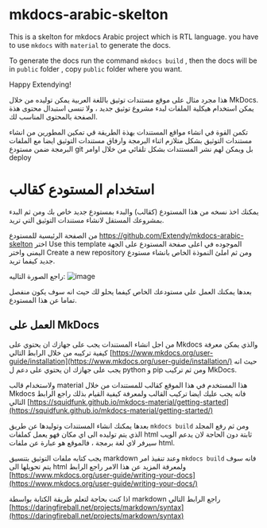 # mkdocs-arabic-skelton

This is a skelton for mkdocs Arabic project which is RTL language. you have to use `mkdocs` with `material` to generate the docs.

To generate the docs run the command `mkdocs build` , then the docs will be in `public` folder , copy `public` folder where you want.

Happy Extendying!

هذا مجرد مثال على موقع مستندات توثيق باللغة العربية يمكن توليده من خلال MkDocs. يمكن استخدام هيكلية الملفات لبدء مشروع توثيق جديد ، ولا تنسى استبدال محتوى هذة الصفحة بالمحتوى المناسب لك.

تكمن القوة في انشاء مواقع المستندات بهذة الطريقة قي تمكين المطورين من انشاء مستندات التوثيق بشكل متلازم اثناء البرمجة وارفاق مستندات التوثيق ايضا مع الملفات البرمجة ضمن مستودع git
بل ويمكن لهم نشر المستتدات بشكل تلقائي من خلال اوامر deploy

# استخدام المستودع كقالب

يمكنك اخذ نسخه من هذا المستودع (كقالب) والبدء بمستودع جديد خاص بك ومن ثم البدء بمشروعك المستقل لانشاء مستندات التوثيق التي تريد.

من الصفحة الرئيسية للمستودع https://github.com/Extendy/mkdocs-arabic-skelton اختر Use this template الموجوده في اعلى صفحة المستودع على الجهة اليمنى واختر Create a new repository ومن ثم املئ النموذة الخاص بانشاء مستودع جديد كيفما تريد.


راجع الصورة التاليه:
![image](https://github.com/Extendy/mkdocs-arabic-skelton/assets/162535/cdd991a9-09b1-4d9f-bbef-b32871b2a9d0)

بعدها يمكنك العمل على مستودعك الخاص كيفما يحلو لك حيث انه سوف يكون منفصل تماما عن هذا المستودع.


## العمل على MkDocs

من اجل انشاء المستندات يجب على جهازك ان يحتوي على Mkdocs والذي يمكن معرفة كيفية تركيبه من خلال الرابط التالي
[https://www.mkdocs.org/user-guide/installation](https://www.mkdocs.org/user-guide/installation/)
حيث انه يجب على جهازك ان يحتوي على دعم ل python و pip ومن ثم تركيب MkDocs.

ولاستخدام قالب material هذا المستخدم في هذا الموقع كقالب للمستندات  من خلال Mkdocs فانه يجب عليك ايضا تركيب القالب ولمعرفة كيفية القيام بذلك راجع الرابط التالي
[https://squidfunk.github.io/mkdocs-material/getting-started](https://squidfunk.github.io/mkdocs-material/getting-started/)

بعدها يمكنك انشاء المستندات وتوليدها عن طريق `mkdocs build` ومن ثم رفع المجلد الذي يتم توليده الى اي مكان فهو يعمل كملفات html ثابتة دون الحاجة لان يدعم الويب سيرفر لاي لغة برمجة ،
فالموقع هو عبارة عن ملفات html.

يجب كتابه ملفات التوثيق بتنسيق markdown وعند تنفيذ امر `mkdocs build` فانه سوف يتم تحويلها الى html ولمعرفة المزيد عن هذا الامر راجع الرابط
[https://www.mkdocs.org/user-guide/writing-your-docs](https://www.mkdocs.org/user-guide/writing-your-docs/)

اذا كنت بحاجة لتعلم طريقة الكتابة بواسطة markdown راجع الرابط التالي
[https://daringfireball.net/projects/markdown/syntax](https://daringfireball.net/projects/markdown/syntax)

